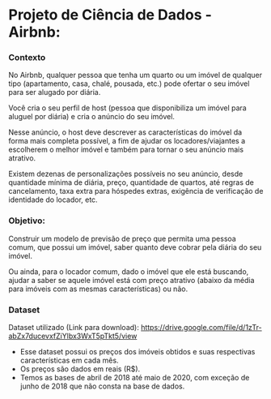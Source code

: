 # Projeto de Ciência de Dados - Airbnb:

### Contexto

No Airbnb, qualquer pessoa que tenha um quarto ou um imóvel de qualquer tipo (apartamento, casa, chalé, pousada, etc.) pode ofertar o seu imóvel para ser alugado por diária.

Você cria o seu perfil de host (pessoa que disponibiliza um imóvel para aluguel por diária) e cria o anúncio do seu imóvel.

Nesse anúncio, o host deve descrever as características do imóvel da forma mais completa possível, a fim de ajudar os locadores/viajantes a escolherem o melhor imóvel e também para tornar o seu anúncio mais atrativo.

Existem dezenas de personalizações possíveis no seu anúncio, desde quantidade mínima de diária, preço, quantidade de quartos, até regras de cancelamento, taxa extra para hóspedes extras, exigência de verificação de identidade do locador, etc.

### **Objetivo:** 

Construir um modelo de previsão de preço que permita uma pessoa comum, que possui um imóvel, saber quanto deve cobrar pela diária do seu imóvel.

Ou ainda, para o locador comum, dado o imóvel que ele está buscando, ajudar a saber se aquele imóvel está com preço atrativo (abaixo da média para imóveis com as mesmas características) ou não.

### **Dataset**

Dataset utilizado (Link para download):
https://drive.google.com/file/d/1zTr-abZx7ducevxfZiYlbx3WxT5pTkt5/view

- Esse dataset possui os preços dos imóveis obtidos e suas respectivas características em cada mês.
- Os preços são dados em reais (R$).
- Temos as bases de abril de 2018 até maio de 2020, com exceção de junho de 2018 que não consta na base de dados.